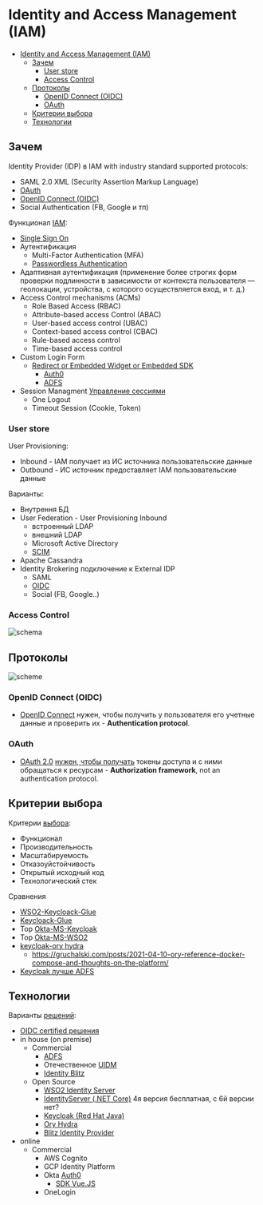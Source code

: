 # Identity and Access Management (IAM)

- [Identity and Access Management (IAM)](#identity-and-access-management-iam)
	- [Зачем](#зачем)
		- [User store](#user-store)
		- [Access Control](#access-control)
	- [Протоколы](#протоколы)
		- [OpenID Connect (OIDC)](#openid-connect-oidc)
		- [OAuth](#oauth)
	- [Критерии выбора](#критерии-выбора)
	- [Технологии](#технологии)

## Зачем

Identity Provider (IDP) в IAM with industry standard supported protocols:

- SAML 2.0 XML (Security Assertion Markup Language)
- [OAuth](../../technology/protocols.integration/oauth.md)
- [OpenID Connect (OIDC)](../../technology/protocols.integration/oidc.md)
- Social Authentication (FB, Google и тп)

Функционал [IAM](https://digitalguardian.com/blog/what-identity-and-access-management-iam):

- [Single Sign On](../pattern/security/sso.md)
- Аутентификация
  - Multi-Factor Authentication (MFA)
  - [Passwordless Authentication](https://auth0.com/blog/debunking-common-misconceptions-about-passwordless-authentication/)
- Адаптивная аутентификация (применение более строгих форм проверки подлинности в зависимости от контекста пользователя — геолокации, устройства, с которого осуществляется вход, и т. д.)
- Access Control mechanisms (ACMs)
	- Role Based Access (RBAC)
	- Attribute-based access Control (ABAC)
	- User-based access control (UBAC)
	- Context-based access control (CBAC)
	- Rule-based access control
	- Time-based access control
- Custom Login Form
	- [Redirect or Embedded Widget or Embedded SDK](https://developer.okta.com/docs/guides/sign-in-overview/main/#choose-your-auth)
		- [Auth0](https://auth0.com/docs/authenticate/login)
		- [ADFS](https://learn.microsoft.com/en-us/azure/active-directory/develop/scenario-spa-sign-in?tabs=javascript2)
- Session Managment [Управление сессиями](https://www.securitylab.ru/analytics/530059.php)
	- One Logout
	- Timeout Session (Cookie, Token)

### User store

User Provisioning:

- Inbound - IAM получает из ИС источника пользовательские данные
- Outbound - ИС источник предоставляет IAM пользовательские данные

Варианты:

- Внутрення БД
- User Federation - User Provisioning Inbound
  - встроенный LDAP
  - внешний LDAP
  - Microsoft Active Directory
  - [SCIM](../../technology/protocols.integration/scim.md)
- Apache Cassandra
- Identity Brokering подключение к External IDP
  - SAML
  - [OIDC](../../technology/protocols.integration/oidc.md)
  - Social (FB, Google..)

### Access Control

![schema](https://wso2.cachefly.net/wso2/sites/all/2021/images/access-control-with-wso2-identity-server.svg)

## Протоколы

![scheme](https://habrastorage.org/r/w1560/getpro/habr/post_images/bc9/ad8/618/bc9ad86182b31533cc26413abc67924f.png)

### OpenID Connect (OIDC)

- [OpenID Сonnect](../../technology/protocols.integration/oidc.md) нужен, чтобы получить у пользователя его учетные данные и проверить их - __Authentication protocol__.

### OAuth

- [OAuth 2.0](../../technology/protocols.integration/oauth.md) [нужен, чтобы получать](https://habr.com/ru/company/dataart/blog/311376/) токены доступа и с ними обращаться к ресурсам - __Authorization framework__, not an authentication protocol.

## Критерии выбора

Критерии [выбора](https://www.securitylab.ru/analytics/530059.php):

- Функционал
- Производительность
- Масштабируемость
- Отказоуйстойчивость
- Открытый исходный код
- Технологический стек

Сравнения

- [WSO2-Keycloack-Glue](../../technology/middleware/iam/iam.wso2.md)
- [Keycloack-Glue](../../technology/middleware/iam/iam.keycloak.md)
- Top [Okta-MS-Keycloak](https://www.saasworthy.com/list/identity-and-access-management-iam-software)
- Top [Okta-MS-WSO2](https://www.g2.com/categories/single-sign-on-sso)
- [keycloak-ory hydra](https://stackshare.io/stackups/keycloak-vs-ory-hydra)
	- <https://gruchalski.com/posts/2021-04-10-ory-reference-docker-compose-and-thoughts-on-the-platform/>
- [Keycloak лучше ADFS](https://trueengineering.ru/ru/cases/migrating-from-adfs-to-keycloak)

## Технологии

Варианты [решений](https://www.securitylab.ru/analytics/530059.php):

- [OIDC certified решения](https://openid.net/developers/certified/)
- in house (on premise)
	- Commercial
		- [ADFS](../../technology/middleware/iam/iam.adfs.md)
		- Отечественное [UIDM](../../technology/middleware/iam/iam.uidm.md)
		- [Identity Blitz](https://identityblitz.ru/products/blitz-identity-provider/documentation/?ref=main)
	- Open Source
		- [WSO2 Identity Server](../../technology/middleware/iam/iam.wso2.md)
		- [IdentityServer (.NET Core)](../../technology/middleware/iam/iam.is.md) 4я версия бесплатная, с 6й версии нет?
		- [Keycloak (Red Hat Java)](../../technology/middleware/iam/iam.keycloak.md)
		- [Ory Hydra](../../technology/middleware/iam/iam.hydra.md)
		- [Blitz Identity Provider](../../technology/middleware/iam/iam.blitz.md)
- online
	- Commercial
      - AWS Cognito
      - GCP Identity Platform
      - Okta [Auth0](https://auth0.com/)
        - [SDK Vue.JS](https://auth0.com/docs/libraries)
      - OneLogin
